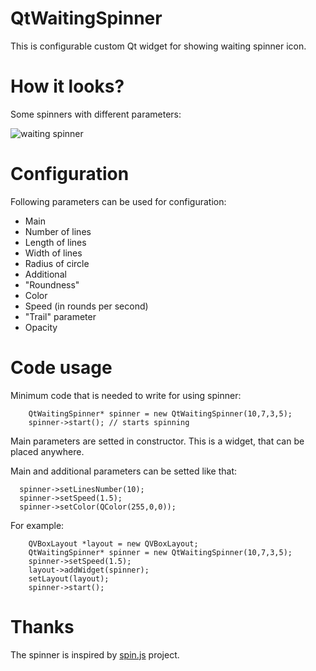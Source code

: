 QtWaitingSpinner
================

This is configurable custom Qt widget for showing waiting spinner icon.

How it looks?
=============

Some spinners with different parameters: 

![waiting spinner](https://raw.github.com/snowwlex/QtWaitingSpinner/gh-pages/waiting-spinners.gif)

Configuration
================

Following parameters can be used for configuration:

*   Main
  *   Number of lines
  *   Length of lines
  *   Width of lines
  *   Radius of circle
*   Additional 
  *   "Roundness" 
  *   Color 
  *   Speed (in rounds per second)
  *   "Trail" parameter
  *   Opacity
  
Code usage
==========

Minimum code that is needed to write for using spinner:
```
	QtWaitingSpinner* spinner = new QtWaitingSpinner(10,7,3,5);
	spinner->start(); // starts spinning
```

Main parameters are setted in constructor. This is a widget, that can be placed anywhere.

Main and additional parameters can be setted like that:
```
  spinner->setLinesNumber(10);
  spinner->setSpeed(1.5);
  spinner->setColor(QColor(255,0,0));
```

For example:
```
	QVBoxLayout *layout = new QVBoxLayout;
	QtWaitingSpinner* spinner = new QtWaitingSpinner(10,7,3,5);
	spinner->setSpeed(1.5);
	layout->addWidget(spinner);
	setLayout(layout);
	spinner->start();
```

Thanks
======

The spinner is inspired by [spin.js](http://fgnass.github.io/spin.js/)  project. 
